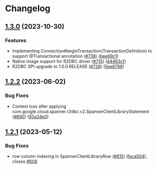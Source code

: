 # Changelog

## [1.3.0](https://github.com/GoogleCloudPlatform/cloud-spanner-r2dbc/compare/v1.2.2...v1.3.0) (2023-10-30)


### Features

* Implementing Connection#beginTransaction(TransactionDefinition) to support @Transactional annotation ([#738](https://github.com/GoogleCloudPlatform/cloud-spanner-r2dbc/issues/738)) ([bee69c1](https://github.com/GoogleCloudPlatform/cloud-spanner-r2dbc/commit/bee69c1e5a8c57969bc004d54bb9df79a441a16e))
* Native image support for R2DBC driver ([#715](https://github.com/GoogleCloudPlatform/cloud-spanner-r2dbc/issues/715)) ([44463cf](https://github.com/GoogleCloudPlatform/cloud-spanner-r2dbc/commit/44463cf11da5c4cee261e3dd6c49d9a124eb5d43))
* R2DBC SPI upgrade to 1.0.0.RELEASE ([#726](https://github.com/GoogleCloudPlatform/cloud-spanner-r2dbc/issues/726)) ([5ee8788](https://github.com/GoogleCloudPlatform/cloud-spanner-r2dbc/commit/5ee8788f56994996231a039d9bee4c2f2c1753f8))

## [1.2.2](https://github.com/GoogleCloudPlatform/cloud-spanner-r2dbc/compare/v1.2.1...v1.2.2) (2023-06-02)


### Bug Fixes

* Context loss after applying com.google.cloud.spanner.r2dbc.v2.SpannerClientLibraryStatement ([#690](https://github.com/GoogleCloudPlatform/cloud-spanner-r2dbc/issues/690)) ([93a34e0](https://github.com/GoogleCloudPlatform/cloud-spanner-r2dbc/commit/93a34e0e3450196c509df18cd6f182e97548bfd4))

## [1.2.1](https://github.com/GoogleCloudPlatform/cloud-spanner-r2dbc/compare/v1.2.0...v1.2.1) (2023-05-12)


### Bug Fixes

* row column indexing in SpannerClientLibraryRow ([#615](https://github.com/GoogleCloudPlatform/cloud-spanner-r2dbc/issues/615)) ([faca504](https://github.com/GoogleCloudPlatform/cloud-spanner-r2dbc/commit/faca50457615359da2766641aa2cccb916558bd9)), closes [#609](https://github.com/GoogleCloudPlatform/cloud-spanner-r2dbc/issues/609)
